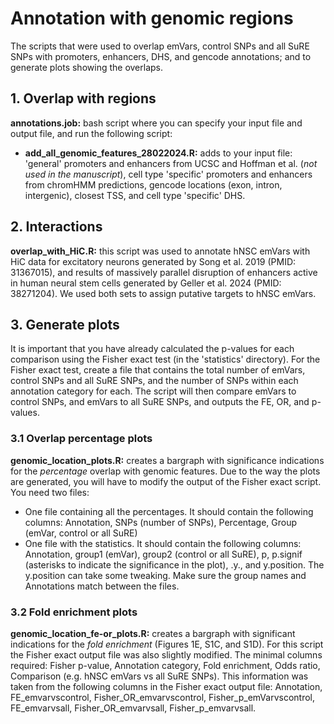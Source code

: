 # Annotation with genomic regions
The scripts that were used to overlap emVars, control SNPs and all SuRE SNPs with promoters, enhancers, DHS, and gencode annotations; and to generate plots showing the overlaps.

## 1. Overlap with regions
**annotations.job:** bash script where you can specify your input file and output file, and run the following script:
- **add_all_genomic_features_28022024.R:** adds to your input file: 'general' promoters and enhancers from UCSC and Hoffman et al. (_not used in the manuscript_), cell type 'specific' promoters and enhancers from chromHMM predictions, gencode locations (exon, intron, intergenic), closest TSS, and cell type 'specific' DHS.

## 2. Interactions
**overlap_with_HiC.R:** this script was used to annotate hNSC emVars with HiC data for excitatory neurons generated by Song et al. 2019 (PMID: 31367015), and results of massively parallel disruption of enhancers active in human neural stem cells generated by Geller et al. 2024 (PMID: 38271204). We used both sets to assign putative targets to hNSC emVars.

## 3. Generate plots
It is important that you have already calculated the p-values for each comparison using the Fisher exact test (in the 'statistics' directory). For the Fisher exact test, create a file that contains the total number of emVars, control SNPs and all SuRE SNPs, and the number of SNPs within each annotation category for each. The script will then compare emVars to control SNPs, and emVars to all SuRE SNPs, and outputs the FE, OR, and p-values.
### 3.1 Overlap percentage plots
**genomic_location_plots.R:** creates a bargraph with significance indications for the _percentage_ overlap with genomic features. Due to the way the plots are generated, you will have to modify the output of the Fisher exact script. You need two files:
- One file containing all the percentages. It should contain the following columns: Annotation, SNPs (number of SNPs), Percentage, Group (emVar, control or all SuRE)
- One file with the statistics. It should contain the following columns: Annotation, group1 (emVar), group2 (control or all SuRE), p, p.signif (asterisks to indicate the significance in the plot), .y., and y.position. The y.position can take some tweaking. Make sure the group names and Annotations match between the files.

### 3.2 Fold enrichment plots
**genomic_location_fe-or_plots.R:** creates a bargraph with significant indications for the _fold enrichment_ (Figures 1E, S1C, and S1D). For this script the Fisher exact output file was also slightly modified. The minimal columns required: Fisher p-value, Annotation category, Fold enrichment, Odds ratio, Comparison (e.g. hNSC emVars vs all SuRE SNPs). This information was taken from the following columns in the Fisher exact output file: Annotation, FE_emvarvscontrol, Fisher_OR_emvarvscontrol, Fisher_p_emVarvscontrol, FE_emvarvsall, Fisher_OR_emvarvsall, Fisher_p_emvarvsall.
